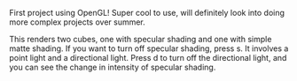 First project using OpenGL! Super cool to use, will definitely look into doing more complex projects over summer.

This renders two cubes, one with specular shading and one with simple matte shading. If you want to turn off specular shading, press s. It involves a point light and a directional light. Press d to turn off the directional light, and you can see the change in intensity of specular shading.